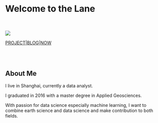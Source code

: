 # Welcome to the Lane
<br/><br/>
![](https://imarticus.org/wp-content/uploads/2019/05/data-science-with-python-training-course-15.jpg)

[PROJECT](project.md)|[BLOG](blog.md)|[NOW](now.md)



<br/><br/>
## About Me
I live in Shanghai, currently a data analyst.

I graduated in 2016 with a master degree in Applied Geosciences.

With passion for data science especially machine learning, I want to combine earth science and data science and make contribution to both fields.
